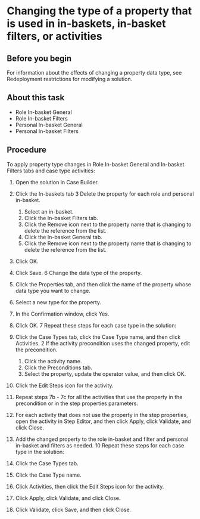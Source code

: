 # Changing the type of a property that is used in in-baskets, in-basket filters, or activities

## Before you begin

For information about the effects of changing a property data type, see Redeployment restrictions for modifying a solution.

## About this task

- Role In-basket General
- Role In-basket Filters
- Personal In-basket General
- Personal In-basket Filters

## Procedure

To apply property type changes in Role In-basket General and In-basket Filters tabs and
case type activities:

1. Open the solution in Case Builder.
2. Click the In-baskets tab
3 Delete the property for each role and personal in-basket.
    1. Select an in-basket.
    2. Click the In-basket Filters tab.
    3. Click the Remove icon next to the property name that is changing to
delete the reference from the list.
    4. Click the In-basket General tab.
    5. Click the Remove icon next to the property name that is changing to
delete the reference from the list.
4. Click OK.
5. Click Save.
6 Change the data type of the property.

1. Click the Properties tab, and then click the name of the property whose
data type you want to change.
2. Select a new type for the property.
3. In the Confirmation window, click Yes.
4. Click OK.
7 Repeat these steps for each case type in the solution:

1. Click the Case Types tab, click the Case Type
name, and then click Activities.
2 If the activity precondition uses the changed property, edit the precondition.
    1. Click the activity name.
    2. Click the Preconditions tab.
    3. Select the property, update the operator value, and then click OK.
3. Click the Edit Steps icon for the activity.
4. Repeat steps 7b - 7c for all the activities that use the property in the precondition or in the
step properties parameters.
8. For each activity that does not use the property in the step properties, open the activity in
Step Editor, and then click Apply, click Validate, and
click Close.
9. Add the changed property to the role in-basket and filter and personal in-basket and filters as
needed.
10 Repeat these steps for each case type in the solution:

1. Click the Case Types tab.
2. Click the Case Type name.
3. Click Activities, then click the Edit Steps icon
for the activity.
4. Click Apply, click Validate, and click
Close.
11. Click Validate, click Save, and then click
Close.